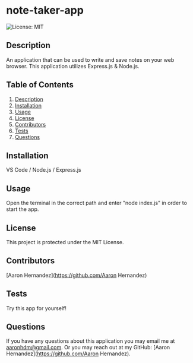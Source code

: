 # note-taker-app
  ![License: MIT](https://img.shields.io/badge/License-MIT-yellow.svg)
  
  ## Description
  
  An application that can be used to write and save notes on your web browser. This application utilizes Express.js & Node.js.
  
  ## Table of Contents
  
  1. [Description](#description)
  2. [Installation](#installation)
  3. [Usage](#usage)
  4. [License](#license)
  5. [Contributors](#contributors)
  6. [Tests](#tests)
  7. [Questions](#questions)
  
  
  ## Installation
  
  VS Code / Node.js / Express.js
  
  ## Usage
  
  Open the terminal in the correct path and enter "node index.js" in order to start the app.
  
  ## License
  This project is protected under the MIT License.
  
  ## Contributors
  
  [Aaron Hernandez](https://github.com/Aaron Hernandez)
  
  ## Tests
  
  Try this app for yourself!
  
  ## Questions
  
  If you have any questions about this application you may email me at aaronhdm@gmail.com.
  Or you may reach out at my GitHub: [Aaron Hernandez](https://github.com/Aaron Hernandez).
  